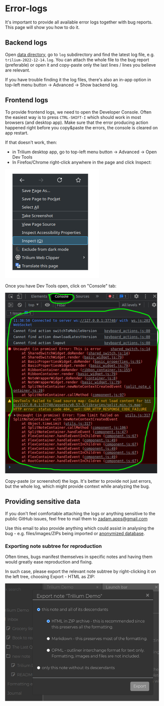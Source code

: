 # Error-logs
It's important to provide all available error logs together with bug reports. This page will show you how to do it.

Backend logs
------------

Open [data directory](Data-directory.md), go to `log` subdirectory and find the latest log file, e.g. `trilium-2022-12-14.log`. You can attach the whole file to the bug report (preferable) or open it and copy-paste only the last lines / lines you believe are relevant.

If you have trouble finding it the log files, there's also an in-app option in top-left menu button -> Advanced -> Show backend log.

Frontend logs
-------------

To provide frontend logs, we need to open the Developer Console. Often the easiest way is to press `CTRL-SHIFT-I` which should work in most browsers (and desktop app). Make sure that the error producing action happened right before you copy&paste the errors, the console is cleared on app restart.

If that doesn't work, then:

*   in Trilium desktop app, go to top-left menu button -> Advanced -> Open Dev Tools
*   In Firefox/Chrome right-click anywhere in the page and click Inspect:

![](images/error-logs-firefox-context-men.png)

Once you have Dev Tools open, click on "Console" tab:

![](images/error-logs-dev-tools.png)

Copy-paste (or screenshot) the logs. It's better to provide not just errors, but the whole log, which might provide context while analyzing the bug.

Providing sensitive data
------------------------

If you don't feel comfortable attaching the logs or anything sensitive to the public GitHub issues, feel free to mail them to [zadam.apps@gmail.com](#root/N3Zt66yETj9g)

Use this email to also provide anything which could assist in analysing the bug - e.g. files/images/ZIPs being imported or [anonymized database](Anonymized%20database.md).

### Exporting note subtree for reproduction

Often times, bugs manifest themselves in specific notes and having them would greatly ease reproduction and fixing.

In such case, please export the relevant note subtree by right-clicking it on the left tree, choosing Export - HTML as ZIP:

![](images/error-logs-export-subtree.png)